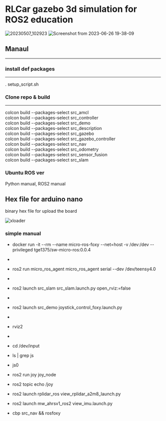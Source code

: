 # RLCar gazebo 3d simulation for ROS2 education
![20230507_102923](https://github.com/RLmodel/RLCar/assets/32663016/f811e6a3-6740-42c5-b99f-ff7326d057b0)
![Screenshot from 2023-06-26 19-38-09](https://github.com/RLmodel/RLCar/assets/32663016/11f6b22c-ea56-480b-9072-cc9c6d6f4657)
## Manaul
---------
### install def packages
------------------------
. setup_script.sh
### Clone repo & build   
--------------
colcon build --packages-select src_amcl   
colcon build --packages-select src_controller   
colcon build --packages-select src_demo   
colcon build --packages-select src_description   
colcon build --packages-select src_gazebo   
colcon build --packages-select src_gazebo_controller   
colcon build --packages-select src_nav   
colcon build --packages-select src_odometry   
colcon build --packages-select src_sensor_fusion   
colcon build --packages-select src_slam   

### Ubuntu ROS ver
Python manual, ROS2 manual
## Hex file for arduino nano
binary hex file for upload the board

![xloader](https://user-images.githubusercontent.com/32663016/227823399-03a04a84-f2a9-4a4b-a09e-c7dcb68fe870.jpg)


### simple manual
- docker run -it --rm --name micro-ros-foxy --net=host -v /dev:/dev --privileged tge1375/sw-micro-ros:0.0.4
- 
- ros2 run micro_ros_agent micro_ros_agent serial --dev /dev/teensy4.0
- 
- ros2 launch src_slam src_slam.launch.py open_rviz:=false
- 
- ros2 launch src_demo joystick_control_foxy.launch.py
- 
- rviz2
- 
- cd /dev/input
- ls | grep js
- js0
  
- ros2 run joy joy_node
- ros2 topic echo /joy
- ros2 launch rplidar_ros view_rplidar_a2m8_launch.py
- ros2 launch mw_ahrsv1_ros2 view_imu.launch.py
- cbp src_nav && rosfoxy
